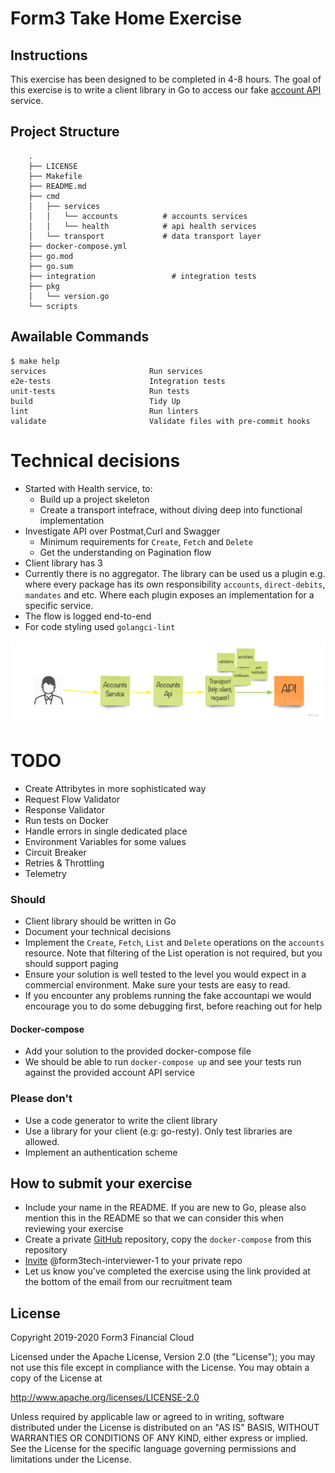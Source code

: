 # Form3 Take Home Exercise

## Instructions
This exercise has been designed to be completed in 4-8 hours. The goal of this exercise is to write a client library
in Go to access our fake [account API](http://api-docs.form3.tech/api.html#organisation-accounts) service.

## Project Structure

```
    .
    ├── LICENSE
    ├── Makefile
    ├── README.md
    ├── cmd
    │   ├── services
    │   │   └── accounts          # accounts services
    │   │   └── health            # api health services
    │   └── transport             # data transport layer
    ├── docker-compose.yml
    ├── go.mod
    ├── go.sum
    ├── integration                 # integration tests
    ├── pkg
    │   └── version.go
    └── scripts
```

## Awailable Commands

<!-- START makefile-doc -->
```
$ make help
services                       Run services
e2e-tests                      Integration tests
unit-tests                     Run tests
build                          Tidy Up
lint                           Run linters
validate                       Validate files with pre-commit hooks
```
<!-- END makefile-doc -->

# Technical decisions

- Started with Health service, to:
    - Build up a project skeleton
    - Create a transport intefrace, without diving deep into functional implementation
- Investigate API over Postmat,Curl and Swagger
    - Minimum requirements for `Create`, `Fetch` and `Delete`
    - Get the understanding on Pagination flow
- Client library has 3
- Currently there is no aggregator. The library can be used us a plugin e.g. where every package has its own responsibility `accounts`, `direct-debits`, `mandates` and etc.  Where each plugin exposes an implementation for a specific service.
- The flow is logged end-to-end
- For code styling used `golangci-lint`

![Request Flow](./request-flow.jpg)

# TODO

- Create Attribytes in more sophisticated way
- Request Flow Validator
- Response Validator
- Run tests on Docker
- Handle errors in single dedicated place
- Environment Variables for some values
- Circuit Breaker
- Retries & Throttling
- Telemetry

### Should
- Client library should be written in Go
- Document your technical decisions
- Implement the `Create`, `Fetch`, `List` and `Delete` operations on the `accounts` resource. Note that filtering of the List operation is not required, but you should support paging
- Ensure your solution is well tested to the level you would expect in a commercial environment. Make sure your tests are easy to read.
- If you encounter any problems running the fake accountapi we would encourage you to do some debugging first,
before reaching out for help

#### Docker-compose
 - Add your solution to the provided docker-compose file
 - We should be able to run `docker-compose up` and see your tests run against the provided account API service

### Please don't
- Use a code generator to write the client library
- Use a library for your client (e.g: go-resty). Only test libraries are allowed.
- Implement an authentication scheme

## How to submit your exercise
- Include your name in the README. If you are new to Go, please also mention this in the README so that we can consider this when reviewing your exercise
- Create a private [GitHub](https://help.github.com/en/articles/create-a-repo) repository, copy the `docker-compose` from this repository
- [Invite](https://help.github.com/en/articles/inviting-collaborators-to-a-personal-repository) @form3tech-interviewer-1 to your private repo
- Let us know you've completed the exercise using the link provided at the bottom of the email from our recruitment team

## License
Copyright 2019-2020 Form3 Financial Cloud

Licensed under the Apache License, Version 2.0 (the "License"); you may not use this file except in compliance with the License.
You may obtain a copy of the License at

http://www.apache.org/licenses/LICENSE-2.0

Unless required by applicable law or agreed to in writing, software distributed under the License is distributed on an "AS IS" BASIS, WITHOUT WARRANTIES OR CONDITIONS OF ANY KIND, either express or implied. See the License for the specific language governing permissions and limitations under the License.
